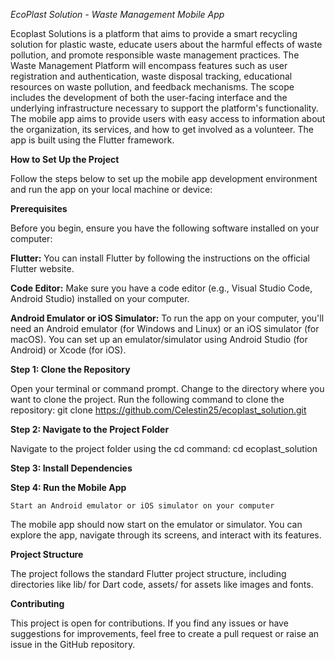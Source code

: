*EcoPlast Solution - Waste Management Mobile App*

Ecoplast Solutions is a platform that aims to provide a smart recycling solution for plastic waste, educate users about the harmful effects of waste pollution, and promote responsible waste management practices. The Waste Management Platform will encompass features such as user registration and authentication, waste disposal tracking, educational resources on waste pollution, and feedback mechanisms. The scope includes the development of both the user-facing interface and the underlying infrastructure necessary to support the platform's functionality. The mobile app aims to provide users with easy access to information about the organization, its services, and how to get involved as a volunteer. The app is built using the Flutter framework.

**How to Set Up the Project**

Follow the steps below to set up the mobile app development environment and run the app on your local machine or device:

**Prerequisites**

Before you begin, ensure you have the following software installed on your computer:

**Flutter:** You can install Flutter by following the instructions on the official Flutter website.

**Code Editor:** Make sure you have a code editor (e.g., Visual Studio Code, Android Studio) installed on your computer.

**Android Emulator or iOS Simulator:** To run the app on your computer, you'll need an Android emulator (for Windows and Linux) or an iOS simulator (for macOS). You can set up an emulator/simulator using Android Studio (for Android) or Xcode (for iOS).

**Step 1: Clone the Repository**

  Open your terminal or command prompt.
  Change to the directory where you want to clone the project.
  Run the following command to clone the repository:
  git clone https://github.com/Celestin25/ecoplast_solution.git

**Step 2: Navigate to the Project Folder**

Navigate to the project folder using the cd command:
cd ecoplast_solution

**Step 3: Install Dependencies**

**Step 4: Run the Mobile App**

    Start an Android emulator or iOS simulator on your computer

The mobile app should now start on the emulator or simulator. You can explore the app, navigate through its screens, and interact with its features.

**Project Structure**

The project follows the standard Flutter project structure, including directories like lib/ for Dart code, assets/ for assets like images and fonts.

**Contributing**

This project is open for contributions. If you find any issues or have suggestions for improvements, feel free to create a pull request or raise an issue in the GitHub repository.
